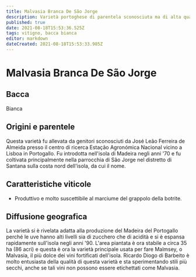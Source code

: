```yaml
---
title: Malvasia Branca De São Jorge
description: Varietà portoghese di parentela sconosciuta ma di alta qualità usata nella produzione di Madeira.
published: true
date: 2021-08-18T15:53:36.525Z
tags: vitigno, bacca bianca
editor: markdown
dateCreated: 2021-08-18T15:53:33.985Z
---
```


# Malvasia Branca De São Jorge

## Bacca
Bianca


## Origini e parentele
Questa varietà fu allevata da genitori sconosciuti da José Leão Ferreira de Almeida presso il centro di ricerca Estação Agronómica Nacional vicino a Lisboa in Portogallo. Fu introdotta nell'isola di Madeira negli anni '70 e fu coltivata principalmente nella parrocchia di São Jorge nel distretto di Santana sulla costa nord dell'isola, da cui il nome.


## Caratteristiche viticole

- Produttivo e molto suscettibile al marciume del grappolo della botrite.


## Diffusione geografica

La varietà si è rivelata adatta alla produzione del Madeira del Portogallo perché le uve hanno alti livelli sia di zucchero che di acidità e si è espansa rapidamente sull'isola negli anni '90. L'area piantata è ora stabile a circa 35 ha (86 acri) e questa è ora la varietà principale usata per fare Malmsey, o Malvasia, il più dolce dei vini fortificati dell'isola. Ricardo Diogo di Barbeito è molto entusiasta della qualità di questa varietà e sta sperimentando stili più secchi, anche se tali vini non possono essere etichettati come Malvasia.